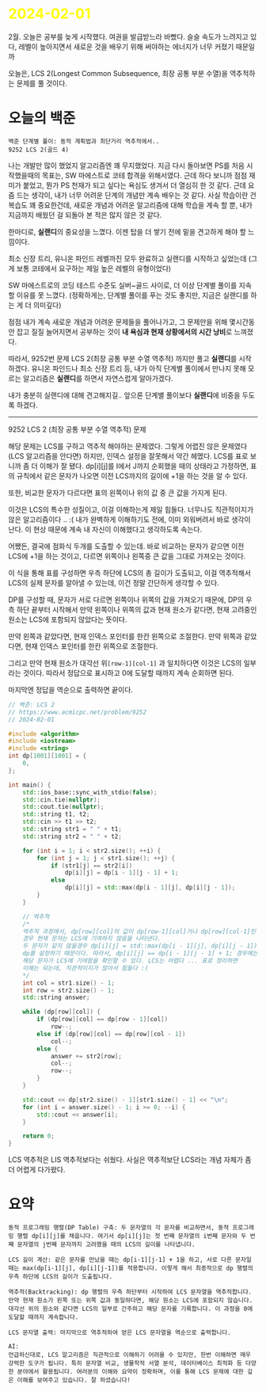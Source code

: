 # <span style="color:yellow">2024-02-01</span>

2월. 오늘은 공부를 늦게 시작했다. 여권을 발급받느라 바빴다.
슬슬 속도가 느려지고 있다, 레벨이 높아지면서 새로운 것을 배우기 위해 써야하는 에너지가 너무 커졌기 때문일까

오늘은, LCS 2(Longest Common Subsequence, 최장 공통 부분 수열)을 역추적하는 문제를 풀 것이다.

# 오늘의 백준
```
백준 단계별 풀이: 동적 계획법과 최단거리 역추적에서..
9252 LCS 2(골드 4)
```

나는 개발만 많이 했었지 알고리즘엔 꽤 무지했었다. 지금 다시 돌아보면 PS를 처음 시작했을때의 목표는, SW 마에스트로 코테 합격을 위해서였다. 근데 하다 보니까 점점 재미가 붙었고, 뭔가 PS 천재가 되고 싶다는 욕심도 생겨서 더 열심히 한 것 같다. 근데 요즘 드는 생각이, 내가 너무 어려운 단계의 개념만 계속 배우는 것 같다. 사실 학습이란 건 복습도 꽤 중요한건데, 새로운 개념과 어려운 알고리즘에 대해 학습을 계속 할 뿐, 내가 지금까지 배웠던 걸 되돌아 본 적은 많지 않은 것 같다.

한마디로, **실랜디**의 중요성을 느꼈다. 이젠 탑을 더 쌓기 전에 밑을 견고하게 해야 할 느낌이다.

최소 신장 트리, 유니온 파인드 레벨까진 모두 완료하고 실랜디를 시작하고 싶었는데 (그게 보통 코테에서 요구하는 제일 높은 레벨의 유형이었다)

SW 마에스트로의 코딩 테스트 수준도 실버~골드 사이로, 더 이상 단계별 풀이를 지속할 이유를 못 느꼈다. (정확하게는, 단계별 풀이를 푸는 것도 좋지만, 지금은 실랜디를 하는 게 더 의미깊다)

점점 내가 계속 새로운 개념과 어려운 문제들을 풀어나가고, 그 문제만을 위해 몇시간동안 잡고 질질 늘어지면서 공부하는 것이 **내 욕심과 현재 상황에서의 시간 낭비**로 느껴졌다.

따라서, 9252번 문제 LCS 2(최장 공통 부분 수열 역추적) 까지만 풀고 **실랜디**를 시작하겠다.
유니온 파인드나 최소 신장 트리 등, 내가 아직 단계별 풀이에서 만나지 못해 모르는 알고리즘은 **실랜디**를 하면서 자연스럽게 알아가겠다.

내가 충분히 실랜디에 대해 견고해지길.. 앞으론 단계별 풀이보다 **실랜디**에 비중을 두도록 하겠다.

- - -


9252 LCS 2 (최장 공통 부분 수열 역추적) 문제

해당 문제는 LCS를 구하고 역추적 해야하는 문제였다. 그렇게 어렵진 않은 문제였다(LCS 알고리즘을 안다면)
하지만, 인덱스 설정을 잘못해서 약간 헤멨다. LCS를 표로 보니까 좀 더 이해가 잘 됐다. dp\[i\]\[j\]를 I에서 J까지 순회했을 때의 상태라고 가정하면, 표의 규칙에서 같은 문자가 나오면 이전 LCS까지의 길이에 +1을 하는 것을 알 수 있다.

또한, 비교한 문자가 다르다면 표의 왼쪽이나 위의 값 중 큰 값을 가지게 된다.

이것은 LCS의 특수한 성질이고, 이걸 이해하는게 제일 힘들다. 너무나도 직관적이지가 않은 알고리즘이다 .. :(
내가 완벽하게 이해하기도 전에, 이미 외워버려서 바로 생각이 난다. 이 현상 때문에 계속 내 자신이 이해했다고 생각하도록 속는다.

어쨌든, 결국에 점화식 두개를 도출할 수 있는데. 바로 비교하는 문자가 같으면 이전 LCS에 +1을 하는 것이고, 다르면 위쪽이나 왼쪽중 큰 값을 그대로 가져오는 것이다.

이 식을 통해 표를 구성하면 우측 하단에 LCS의 총 길이가 도출되고, 이걸 역추적해서 LCS의 실제 문자를 알아낼 수 있는데, 이건 정말 간단하게 생각할 수 있다.

DP를 구성할 때, 문자가 서로 다르면 왼쪽이나 위쪽의 값을 가져오기 때문에, DP의 우측 하단 끝부터 시작해서 만약 왼쪽이나 위쪽의 값과 현재 원소가 같다면, 현재 고려중인 원소는 LCS에 포함되지 않았다는 뜻이다. 

만약 왼쪽과 같았다면, 현재 인덱스 포인터를 한칸 왼쪽으로 조절한다. 만약 위쪽과 같았다면, 현재 인덱스 포인터를 한칸 위쪽으로 조절한다.

그리고 만약 현재 원소가 대각선 위``[row-1][col-1]`` 과 일치하다면 이것은 LCS의 일부라는 것이다.
따라서 정답으로 표시하고 0에 도달할 때까지 계속 순회하면 된다.

마지막엔 정답을 역순으로 출력하면 끝이다.

```cpp
// 백준: LCS 2
// https://www.acmicpc.net/problem/9252
// 2024-02-01

#include <algorithm>
#include <iostream>
#include <string>
int dp[1001][1001] = {
    0,
};

int main() {
    std::ios_base::sync_with_stdio(false);
    std::cin.tie(nullptr);
    std::cout.tie(nullptr);
    std::string t1, t2;
    std::cin >> t1 >> t2;
    std::string str1 = " " + t1;
    std::string str2 = " " + t2;

    for (int i = 1; i < str2.size(); ++i) {
        for (int j = 1; j < str1.size(); ++j) {
            if (str1[j] == str2[i])
                dp[i][j] = dp[i - 1][j - 1] + 1;
            else
                dp[i][j] = std::max(dp[i - 1][j], dp[i][j - 1]);
        }
    }

    // 역추적
    /*
    역추적 과정에서, dp[row][col]의 값이 dp[row-1][col]거나 dp[row][col-1]인
    경우 현재 문자는 LCS에 기여하지 않음을 나타낸다.
    두 문자가 같지 않을경우 dp[i][j] = std::max(dp[i - 1][j], dp[i][j - 1]); 로
    dp를 설정하기 때문이다. 따라서, dp[i][j] == dp[i - 1][j - 1] + 1; 경우에는
    해당 문자가 LCS에 기여함을 확인할 수 있다. LCS는 어렵다 ... 표로 정리하면
    이해는 되는데, 직관적이지가 않아서 힘들다 :(
    */
    int col = str1.size() - 1;
    int row = str2.size() - 1;
    std::string answer;

    while (dp[row][col]) {
        if (dp[row][col] == dp[row - 1][col])
            row--;
        else if (dp[row][col] == dp[row][col - 1])
            col--;
        else {
            answer += str2[row];
            col--;
            row--;
        }
    }

    std::cout << dp[str2.size() - 1][str1.size() - 1] << "\n";
    for (int i = answer.size() - 1; i >= 0; --i) {
        std::cout << answer[i];
    }

    return 0;
}
```


LCS 역추적은 LIS 역추적보다는 쉬웠다.
사실은 역추적보단 LCS라는 개념 자체가 좀 더 어렵게 다가왔다.


# 요약
```
동적 프로그래밍 행렬(DP Table) 구축: 두 문자열의 각 문자를 비교하면서, 동적 프로그래밍 행렬 dp[i][j]를 채웁니다. 여기서 dp[i][j]는 첫 번째 문자열의 i번째 문자와 두 번째 문자열의 j번째 문자까지 고려했을 때의 LCS의 길이를 나타냅니다.

LCS 길이 계산: 같은 문자를 만났을 때는 dp[i-1][j-1] + 1을 하고, 서로 다른 문자일 때는 max(dp[i-1][j], dp[i][j-1])를 적용합니다. 이렇게 해서 최종적으로 dp 행렬의 우측 하단에 LCS의 길이가 도출됩니다.

역추적(Backtracking): dp 행렬의 우측 하단부터 시작하여 LCS 문자열을 역추적합니다. 만약 현재 원소가 왼쪽 또는 위쪽 값과 동일하다면, 해당 원소는 LCS에 포함되지 않습니다. 대각선 위의 원소와 같다면 LCS의 일부로 간주하고 해당 문자를 기록합니다. 이 과정을 0에 도달할 때까지 계속합니다.

LCS 문자열 출력: 마지막으로 역추적하여 얻은 LCS 문자열을 역순으로 출력합니다.

AI:
언급하신대로, LCS 알고리즘은 직관적으로 이해하기 어려울 수 있지만, 한번 이해하면 매우 강력한 도구가 됩니다. 특히 문자열 비교, 생물학적 서열 분석, 데이터베이스 최적화 등 다양한 분야에서 활용됩니다. 여러분의 이해와 요약이 정확하며, 이를 통해 LCS 문제에 대한 깊은 이해를 보여주고 있습니다. 잘 하셨습니다!
```
